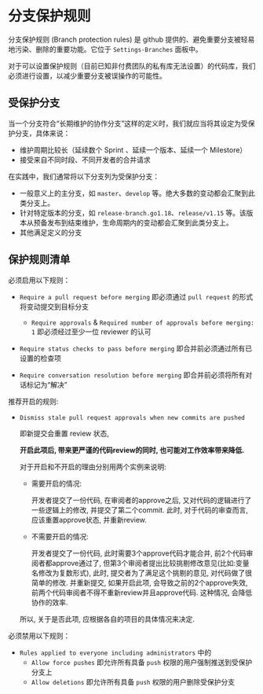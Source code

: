# 分支保护规则
分支保护规则 (Branch protection rules) 是 github 提供的、避免重要分支被轻易地污染、删除的重要功能。它位于 `Settings-Branches` 面板中。

对于可以设置保护规则（目前已知非付费团队的私有库无法设置）的代码库，我们必须进行设置，以减少重要分支被误操作的可能性。

## 受保护分支
当一个分支符合“长期维护的协作分支”这样的定义时，我们就应当将其设定为受保护分支，具体来说：
- 维护周期比较长（延续数个 Sprint 、延续一个版本、延续一个 Milestore）
- 接受来自不同时段、不同开发者的合并请求

在实践中，我们通常将以下分支列为受保护分支：
- 一般意义上的主分支，如 `master`、`develop` 等。绝大多数的变动都会汇聚到此类分支上。
- 针对特定版本的分支，如 `release-branch.go1.18`、`release/v1.15` 等。该版本从预备发布到结束维护，生命周期内的变动都会汇聚到此类分支上。
- 其他满足定义的分支

## 保护规则清单
必须启用以下规则：
- `Require a pull request before merging`
  即必须通过 `pull request` 的形式将变动提交到目标分支
  - `Require approvals` & `Required number of approvals before merging: 1`
  即必须经过至少一位 reviewer 的认可

- `Require status checks to pass before merging`
  即合并前必须通过所有已设置的检查项

- `Require conversation resolution before merging`
  即合并前必须将所有对话标记为“解决”

推荐开启的规则:
  - `Dismiss stale pull request approvals when new commits are pushed`

    即新提交会重置 review 状态, 

    **开启此项后, 带来更严谨的代码review的同时, 也可能对工作效率带来降低.**
    
    对于开启和不开启的理由分别用两个实例来说明:
    
    - 需要开启的情况:

      开发者提交了一份代码, 在审阅者的approve之后, 又对代码的逻辑进行了一些逻辑上的修改, 并提交了第二个commit. 此时, 对于代码的审查而言, 应该重置approve状态, 并重新review.
    
    - 不需要开启的情况:

      开发者提交了一份代码, 此时需要3个approve代码才能合并, 前2个代码审阅者都approve通过了, 但第3个审阅者提出比较挑剔修改意见(比如:变量名修改为复数形式),
    此时, 提交者为了满足这个挑剔的意见, 对代码做了很简单的修改. 并重新提交, 如果开启此项, 会导致之前的2个approve失效, 前两个代码审阅者不得不重新review并且approve代码. 这种情况, 会降低协作的效率.

    所以, 关于是否此项, 应根据各自的项目的具体情况来决定.

必须禁用以下规则：
- `Rules applied to everyone including administrators` 中的
  - `Allow force pushes`
    即允许所有具备 `push` 权限的用户强制推送到受保护分支上
  - `Allow deletions`
    即允许所有具备 `push` 权限的用户删除受保护分支
